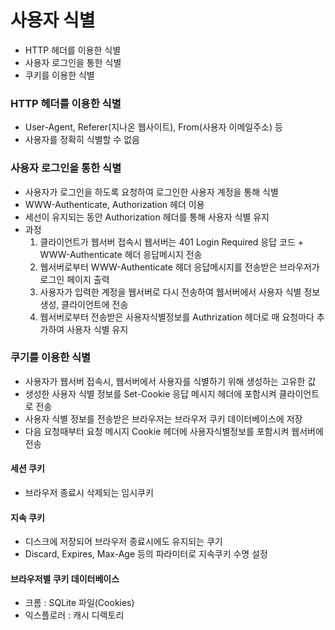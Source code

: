 # 사용자 식별
* HTTP 헤더를 이용한 식별
* 사용자 로그인을 통한 식별
* 쿠키를 이용한 식별

### HTTP 헤더를 이용한 식별
* User-Agent, Referer(지나온 웹사이트), From(사용자 이메일주소) 등
* 사용자를 정확히 식별할 수 없음

### 사용자 로그인을 통한 식별
* 사용자가 로그인을 하도록 요청하여 로그인한 사용자 계정을 통해 식별
* WWW-Authenticate, Authorization 헤더 이용
* 세선이 유지되는 동안 Authorization 헤더를 통해 사용자 식별 유지
* 과정
   1. 클라이언트가 웹서버 접속시 웹서버는 401 Login Required 응답 코드 + WWW-Authenticate 헤더 응답메시지 전송
   2. 웹서버로부터 WWW-Authenticate 헤더 응답메시지를 전송받은 브라우저가 로그인 페이지 출력
   3. 사용자가 입력한 계정을 웹서버로 다시 전송하여 웹서버에서 사용자 식별 정보 생성, 클라이언트에 전송
   4. 웹서버로부터 전송받은 사용자식별정보를 Authrization 헤더로 매 요청마다 추가하여 사용자 식별 유지

### 쿠기를 이용한 식별
* 사용자가 웹서버 접속시, 웹서버에서 사용자를 식별하기 위해 생성하는 고유한 값
* 생성한 사용자 식별 정보를 Set-Cookie 응답 메시지 헤더에 포함시켜 클라이언트로 전송
* 사용자 식별 정보를 전송받은 브라우저는 브라우저 쿠키 데이터베이스에 저장
* 다음 요청때부터 요청 메시지 Cookie 헤더에 사용자식별정보를 포함시켜 웹서버에 전송
#### 세션 쿠키 
* 브라우저 종료시 삭제되는 임시쿠키
#### 지속 쿠키
* 디스크에 저장되어 브라우저 종료시에도 유지되는 쿠기
* Discard, Expires, Max-Age 등의 파라미터로 지속쿠키 수명 설정
#### 브라우저별 쿠키 데이터베이스
* 크롬 : SQLite 파일(Cookies)
* 익스플로러 : 캐시 디렉토리

<!--stackedit_data:
eyJoaXN0b3J5IjpbLTQ3MTgyNjMzMF19
-->

